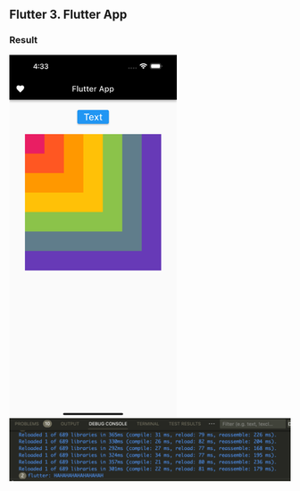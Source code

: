 ## Flutter 3. Flutter App

### Result 

<img align="center" src="./quest26.png" width="300px" />

<img align="center" src="./quest26_print.png" width="700px" />
